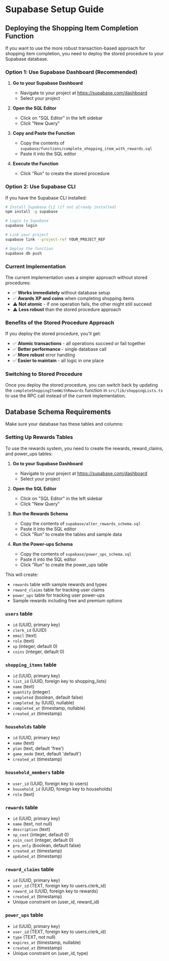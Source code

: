 # Supabase Setup Guide

## Deploying the Shopping Item Completion Function

If you want to use the more robust transaction-based approach for shopping item completion, you need to deploy the stored procedure to your Supabase database.

### Option 1: Use Supabase Dashboard (Recommended)

1. **Go to your Supabase Dashboard**
   - Navigate to your project at https://supabase.com/dashboard
   - Select your project

2. **Open the SQL Editor**
   - Click on "SQL Editor" in the left sidebar
   - Click "New Query"

3. **Copy and Paste the Function**
   - Copy the contents of `supabase/functions/complete_shopping_item_with_rewards.sql`
   - Paste it into the SQL editor

4. **Execute the Function**
   - Click "Run" to create the stored procedure

### Option 2: Use Supabase CLI

If you have the Supabase CLI installed:

```bash
# Install Supabase CLI (if not already installed)
npm install -g supabase

# Login to Supabase
supabase login

# Link your project
supabase link --project-ref YOUR_PROJECT_REF

# Deploy the function
supabase db push
```

### Current Implementation

The current implementation uses a simpler approach without stored procedures:

- ✅ **Works immediately** without database setup
- ✅ **Awards XP and coins** when completing shopping items
- ⚠️ **Not atomic** - if one operation fails, the other might still succeed
- ⚠️ **Less robust** than the stored procedure approach

### Benefits of the Stored Procedure Approach

If you deploy the stored procedure, you'll get:

- ✅ **Atomic transactions** - all operations succeed or fail together
- ✅ **Better performance** - single database call
- ✅ **More robust** error handling
- ✅ **Easier to maintain** - all logic in one place

### Switching to Stored Procedure

Once you deploy the stored procedure, you can switch back by updating the `completeShoppingItemWithRewards` function in `src/lib/shoppingLists.ts` to use the RPC call instead of the current implementation.

## Database Schema Requirements

Make sure your database has these tables and columns:

### Setting Up Rewards Tables

To use the rewards system, you need to create the rewards, reward_claims, and power_ups tables:

1. **Go to your Supabase Dashboard**
   - Navigate to your project at https://supabase.com/dashboard
   - Select your project

2. **Open the SQL Editor**
   - Click on "SQL Editor" in the left sidebar
   - Click "New Query"

3. **Run the Rewards Schema**
   - Copy the contents of `supabase/alter_rewards_schema.sql`
   - Paste it into the SQL editor
   - Click "Run" to create the tables and sample data

4. **Run the Power-ups Schema**
   - Copy the contents of `supabase/power_ups_schema.sql`
   - Paste it into the SQL editor
   - Click "Run" to create the power_ups table

This will create:
- `rewards` table with sample rewards and types
- `reward_claims` table for tracking user claims
- `power_ups` table for tracking user power-ups
- Sample rewards including free and premium options

### `users` table
- `id` (UUID, primary key)
- `clerk_id` (UUID)
- `email` (text)
- `role` (text)
- `xp` (integer, default 0)
- `coins` (integer, default 0)

### `shopping_items` table
- `id` (UUID, primary key)
- `list_id` (UUID, foreign key to shopping_lists)
- `name` (text)
- `quantity` (integer)
- `completed` (boolean, default false)
- `completed_by` (UUID, nullable)
- `completed_at` (timestamp, nullable)
- `created_at` (timestamp)

### `households` table
- `id` (UUID, primary key)
- `name` (text)
- `plan` (text, default 'free')
- `game_mode` (text, default 'default')
- `created_at` (timestamp)

### `household_members` table
- `user_id` (UUID, foreign key to users)
- `household_id` (UUID, foreign key to households)
- `role` (text)

### `rewards` table
- `id` (UUID, primary key)
- `name` (text, not null)
- `description` (text)
- `xp_cost` (integer, default 0)
- `coin_cost` (integer, default 0)
- `pro_only` (boolean, default false)
- `created_at` (timestamp)
- `updated_at` (timestamp)

### `reward_claims` table
- `id` (UUID, primary key)
- `user_id` (TEXT, foreign key to users.clerk_id)
- `reward_id` (UUID, foreign key to rewards)
- `created_at` (timestamp)
- Unique constraint on (user_id, reward_id)

### `power_ups` table
- `id` (UUID, primary key)
- `user_id` (TEXT, foreign key to users.clerk_id)
- `type` (TEXT, not null)
- `expires_at` (timestamp, nullable)
- `created_at` (timestamp)
- Unique constraint on (user_id, type) 